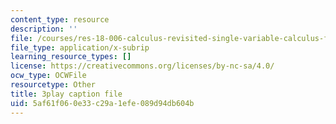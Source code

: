 ```yaml
---
content_type: resource
description: ''
file: /courses/res-18-006-calculus-revisited-single-variable-calculus-fall-2010/5af61f060e33c29a1efe089d94db604b_r9Jwtxf4SA0.srt
file_type: application/x-subrip
learning_resource_types: []
license: https://creativecommons.org/licenses/by-nc-sa/4.0/
ocw_type: OCWFile
resourcetype: Other
title: 3play caption file
uid: 5af61f06-0e33-c29a-1efe-089d94db604b
---
```

